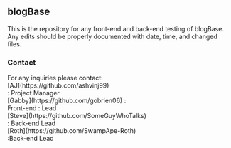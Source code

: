 <h2> blogBase </h2>
<p>This is the repository for any front-end and back-end testing of blogBase. Any edits should be properly documented with date, time, and changed files.</p>

<h3> Contact </h3>
For any inquiries please contact:<br/>
     [AJ](https://github.com/ashvinj99) <br/>
   : Project Manager <br/>
    [Gabby](https://github.com/gobrien06) : <br/>
   Front-end : Lead <br/>
    [Steve](https://github.com/SomeGuyWhoTalks)<br/>
   : Back-end Lead <br/>
    [Roth](https://github.com/SwampApe-Roth)<br/>
   :Back-end Lead
